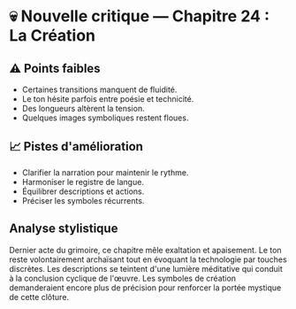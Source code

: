 # 💀 Nouvelle critique — Chapitre 24 : La Création

## ⚠️ Points faibles
- Certaines transitions manquent de fluidité.
- Le ton hésite parfois entre poésie et technicité.
- Des longueurs altèrent la tension.
- Quelques images symboliques restent floues.

## 📈 Pistes d'amélioration
- Clarifier la narration pour maintenir le rythme.
- Harmoniser le registre de langue.
- Équilibrer descriptions et actions.
- Préciser les symboles récurrents.

## Analyse stylistique
Dernier acte du grimoire, ce chapitre mêle exaltation et apaisement. Le ton reste volontairement archaïsant tout en évoquant la technologie par touches discrètes. Les descriptions se teintent d'une lumière méditative qui conduit à la conclusion cyclique de l'œuvre. Les symboles de création demanderaient encore plus de précision pour renforcer la portée mystique de cette clôture.
